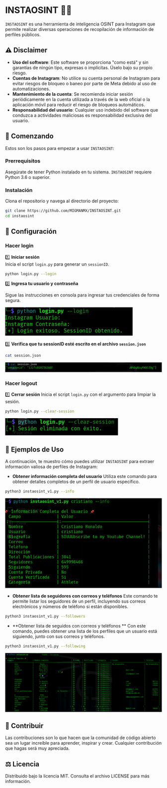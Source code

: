 # INSTAOSINT 🕵️‍♂️

`INSTAOSINT` es una herramienta de inteligencia OSINT para Instagram que permite realizar diversas operaciones de recopilación de información de perfiles públicos.
## ⚠️ Disclaimer

- **Uso del software**: Este software se proporciona "como está" y sin garantías de ningún tipo, expresas o implícitas. Úselo bajo su propio riesgo.
- **Cuentas de Instagram**: No utilice su cuenta personal de Instagram para evitar riesgos de bloqueo o baneo por parte de Meta debido al uso de automatizaciones.
- **Mantenimiento de la cuenta**: Se recomienda iniciar sesión periódicamente en la cuenta utilizada a través de la web oficial o la aplicación móvil para reducir el riesgo de bloqueos automáticos.
- **Responsabilidad del usuario**: Cualquier uso indebido del software que conduzca a actividades maliciosas es responsabilidad exclusiva del usuario.


## 🚀 Comenzando

Estos son los pasos para empezar a usar `INSTAOSINT`:

### Prerrequisitos

Asegúrate de tener Python instalado en tu sistema. `INSTAOSINT` requiere Python 3.6 o superior.

### Instalación

Clona el repositorio y navega al directorio del proyecto:

```bash
git clone https://github.com/MIGMANMX/INSTAOSINT.git
cd instaosint
```
## 🔧 Configuración
### Hacer login

1️⃣ **Iniciar sesión**  
Inicia el script `login.py` para generar un `sessionID`.

```bash
python login.py --login
```
2️⃣ **Ingresa tu usuario y contraseña**

Sigue las instrucciones en consola para ingresar tus credenciales de forma segura.

![](https://github.com/MIGMANMX/INSTAOSINT/blob/c66826606e3fc5ba0e8f1da80cb715cda6e6f81a/files/login-session.png)

3️⃣ **Verifica que tu sessionID esté escrito en el archivo `session.json`**
```bash
cat session.json
```
![](https://github.com/MIGMANMX/INSTAOSINT/blob/c66826606e3fc5ba0e8f1da80cb715cda6e6f81a/files/sessionID.png)

### Hacer logout
1️⃣ **Cerrar sesión**
Inicia el script `login.py` con el argumento para limpiar la sesión.
```bash
python login.py --clear-session
```
![](https://github.com/MIGMANMX/INSTAOSINT/blob/c66826606e3fc5ba0e8f1da80cb715cda6e6f81a/files/clear-session.png)

## 📜 Ejemplos de Uso

A continuación, te muestro cómo puedes utilizar `INSTAOSINT` para extraer información valiosa de perfiles de Instagram:

- **Obtener información completa del usuario**
Utiliza este comando para obtener detalles completos de un perfil de usuario específico.
```bash
python3 instaosint_v1.py --info
```
![](https://github.com/MIGMANMX/INSTAOSINT/blob/c66826606e3fc5ba0e8f1da80cb715cda6e6f81a/files/info.png)

- **Obtener lista de seguidores con correos y teléfonos**
Este comando te permite listar los seguidores de un perfil, incluyendo sus correos electrónicos y números de teléfono si están disponibles.
```bash
python3 instaosint_v1.py --followers
```
- **Obtener lista de seguidos con correos y teléfonos **
Con este comando, puedes obtener una lista de los perfiles que un usuario está siguiendo, junto con sus correos y teléfonos.
```bash
python3 instaosint_v1.py --following
```
![](https://github.com/MIGMANMX/INSTAOSINT/blob/c66826606e3fc5ba0e8f1da80cb715cda6e6f81a/files/following.png)

## 🤝 Contribuir
Las contribuciones son lo que hacen que la comunidad de código abierto sea un lugar increíble para aprender, inspirar y crear. Cualquier contribución que hagas será muy apreciada.

## ⚖️ Licencia
Distribuido bajo la licencia MIT. Consulta el archivo LICENSE para más información.
